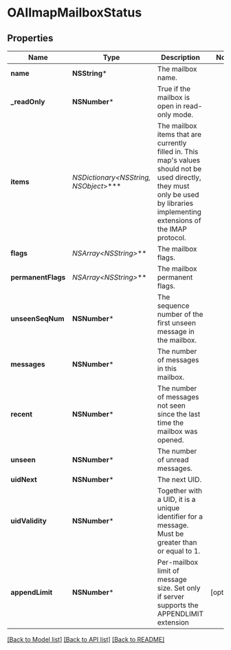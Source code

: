 # OAIImapMailboxStatus

## Properties
Name | Type | Description | Notes
------------ | ------------- | ------------- | -------------
**name** | **NSString*** | The mailbox name. | 
**_readOnly** | **NSNumber*** | True if the mailbox is open in read-only mode. | 
**items** | **NSDictionary&lt;NSString*, NSObject*&gt;*** | The mailbox items that are currently filled in. This map&#39;s values should not be used directly, they must only be used by libraries implementing extensions of the IMAP protocol. | 
**flags** | **NSArray&lt;NSString*&gt;*** | The mailbox flags. | 
**permanentFlags** | **NSArray&lt;NSString*&gt;*** | The mailbox permanent flags. | 
**unseenSeqNum** | **NSNumber*** | The sequence number of the first unseen message in the mailbox. | 
**messages** | **NSNumber*** | The number of messages in this mailbox. | 
**recent** | **NSNumber*** | The number of messages not seen since the last time the mailbox was opened. | 
**unseen** | **NSNumber*** | The number of unread messages. | 
**uidNext** | **NSNumber*** | The next UID. | 
**uidValidity** | **NSNumber*** | Together with a UID, it is a unique identifier for a message. Must be greater than or equal to 1. | 
**appendLimit** | **NSNumber*** | Per-mailbox limit of message size. Set only if server supports the APPENDLIMIT extension | [optional] 

[[Back to Model list]](../README#documentation-for-models) [[Back to API list]](../README#documentation-for-api-endpoints) [[Back to README]](../README)


